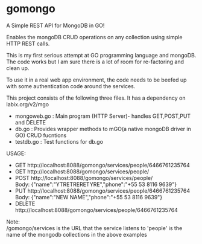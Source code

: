 gomongo
=======

A Simple REST API for MongoDB in GO!

Enables the mongoDB CRUD operations on any collection using simple HTTP REST calls. 

This is my first serious attempt at GO programming language and mongoDB. The code works but I am sure there is a lot of room for re-factoring and clean up. 

To use it in a real web app environment, the code needs to be beefed up with some authentication code around the services.

This project consists of the following three files. It has a dependency on labix.org/v2/mgo

- mongoweb.go :  Main program (HTTP Server)- handles GET,POST,PUT and DELETE
- db.go       :  Provides wrapper methods to mGO(a native mongoDB driver in GO) CRUD fucntions
- testdb.go   :  Test functions for db.go

USAGE:

- GET http://localhost:8088/gomongo/services/people/6466761235764 
- GET http://localhost:8088/gomongo/services/people/
- POST http://localhost:8088/gomongo/services/people/ <br>
	Body: {"name":"YTRETRERETYRE","phone":"+55 53 8116 9639"} <br>
- PUT http://localhost:8088/gomongo/services/people/6466761235764 <br>
	Body: {"name":"NEW NAME","phone":"+55 53 8116 9639"}<br>
- DELETE http://localhost:8088/gomongo/services/people/6466761235764 <br>

Note: <br>
	/gomongo/services is the URL that the service listens to 'people' is the name of the mongodb collections in the above examples
	